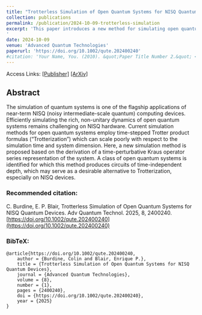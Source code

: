 ```yaml
---
title: "Trotterless Simulation of Open Quantum Systems for NISQ Quantum Devices"
collection: publications
permalink: /publication/2024-10-09-trotterless-simulation
excerpt: 'This paper introduces a new method for simulating open quantum systems on NISQ (noisy intermediate-scale quantum) devices using a time-perturbative Kraus operator series, which enables simulation with circuits of time-independent depth. This approach offers a potential alternative to Trotterization, addressing its poor scaling with simulation time and system size. This proposed method improves the efficiency of quantum simulations for certain types of systems on near-term hardware.
'
date: 2024-10-09
venue: 'Advanced Quantum Technologies'
paperurl: 'https://doi.org/10.1002/qute.202400240'
#citation: 'Your Name, You. (2010). &quot;Paper Title Number 2.&quot; <i>Journal 1</i>. 1(2).'
---
```


Access Links: [[Publisher]](https://doi.org/10.1002/qute.202400240) [[ArXiv]](https://arxiv.org/abs/2410.03854)


## Abstract

The simulation of quantum systems is one of the flagship applications of near-term NISQ (noisy intermediate-scale quantum) computing devices. Efficiently simulating the rich, non-unitary dynamics of open quantum systems remains challenging on NISQ hardware. Current simulation methods for open quantum systems employ time-stepped Trotter product formulas (“Trotterization”) which can scale poorly with respect to the simulation time and system dimension. Here, a new simulation method is proposed based on the derivation of a time-perturbative Kraus operator series representation of the system. A class of open quantum systems is identified for which this method produces circuits of time-independent depth, which may serve as a desirable alternative to Trotterization, especially on NISQ devices.

### Recommended citation:

C. Burdine, E. P. Blair, Trotterless Simulation of Open Quantum Systems for NISQ Quantum Devices. Adv Quantum Technol. 2025, 8, 2400240. [https://doi.org/10.1002/qute.202400240](https://doi.org/10.1002/qute.202400240)

### BibTeX:
```
@article{https://doi.org/10.1002/qute.202400240,
    author = {Burdine, Colin and Blair, Enrique P.},
    title = {Trotterless Simulation of Open Quantum Systems for NISQ Quantum Devices},
    journal = {Advanced Quantum Technologies},
    volume = {8},
    number = {1},
    pages = {2400240},
    doi = {https://doi.org/10.1002/qute.202400240},
    year = {2025}
}
```
